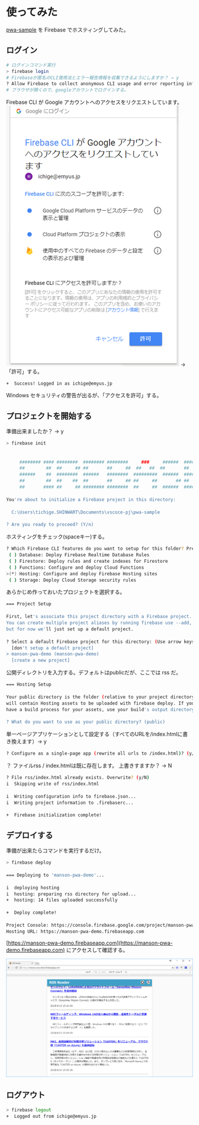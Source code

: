 # 使ってみた

[pwa-sample](https://github.com/ichige/pwa-sample) を Firebase でホスティングしてみた。

## ログイン

```bash
# ログインコマンド実行
> firebase login
# Firebaseが匿名のCLI使用法とエラー報告情報を収集できるようにしますか？ → y
? Allow Firebase to collect anonymous CLI usage and error reporting information? (Y/n)
# ブラウザが開くので、googleアカウントでログインする。
```

Firebase CLI が Google アカウントへのアクセスをリクエストしています。
![google-auth](./google-auth.png)
→ 「許可」する。

```basg
+  Success! Logged in as ichige@emyus.jp
```

Windows セキュリティの警告が出るが、「アクセスを許可」する。

## プロジェクトを開始する

準備出来ましたか？ → y

```bash
> firebase init


     ######## #### ########  ######## ########     ###     ######  ########
     ##        ##  ##     ## ##       ##     ##  ##   ##  ##       ##
     ######    ##  ########  ######   ########  #########  ######  ######
     ##        ##  ##    ##  ##       ##     ## ##     ##       ## ##
     ##       #### ##     ## ######## ########  ##     ##  ######  ########

You're about to initialize a Firebase project in this directory:

  C:\Users\tichige.SHINWART\Documents\vscoce-pj\pwa-sample

? Are you ready to proceed? (Y/n)
```

ホスティングをチェック(spaceキー)する。

```bash
? Which Firebase CLI features do you want to setup for this folder? Press Space to select features, then Enter to confirm your choices. (Press <space> to select)
 ( ) Database: Deploy Firebase Realtime Database Rules
 ( ) Firestore: Deploy rules and create indexes for Firestore
 ( ) Functions: Configure and deploy Cloud Functions
>(*) Hosting: Configure and deploy Firebase Hosting sites
 ( ) Storage: Deploy Cloud Storage security rules
```

あらかじめ作っておいたプロジェクトを選択する。

```bash
=== Project Setup

First, let's associate this project directory with a Firebase project.
You can create multiple project aliases by running firebase use --add,
but for now we'll just set up a default project.

? Select a default Firebase project for this directory: (Use arrow keys)
  [don't setup a default project]
> manson-pwa-demo (manson-pwa-demo)
  [create a new project]
```

公開ディレクトリを入力する。デフォルトはpublicだが、ここでは rss だ。

```bash
=== Hosting Setup

Your public directory is the folder (relative to your project directory) that
will contain Hosting assets to be uploaded with firebase deploy. If you
have a build process for your assets, use your build's output directory.

? What do you want to use as your public directory? (public)
```

単一ページアプリケーションとして設定する（すべてのURLを/index.htmlに書き換えます）→ y

```bash
? Configure as a single-page app (rewrite all urls to /index.html)? (y/N)
```

？ ファイルrss / index.htmlは既に存在します。 上書きすますか？ → N

```bash
? File rss/index.html already exists. Overwrite? (y/N)
i  Skipping write of rss/index.html

i  Writing configuration info to firebase.json...
i  Writing project information to .firebaserc...

+  Firebase initialization complete!
```

## デプロイする

準備が出来たらコマンドを実行するだけ。

```bash
> firebase deploy

=== Deploying to 'manson-pwa-demo'...

i  deploying hosting
i  hosting: preparing rss directory for upload...
+  hosting: 14 files uploaded successfully

+  Deploy complete!

Project Console: https://console.firebase.google.com/project/manson-pwa-demo/overview
Hosting URL: https://manson-pwa-demo.firebaseapp.com
```

[https://manson-pwa-demo.firebaseapp.com](https://manson-pwa-demo.firebaseapp.com) にアクセスして確認する。

![manson-pwa-demo](./manson-pwa-demo.png)


## ログアウト

```bash
> firebase logout
+  Logged out from ichige@emyus.jp
```